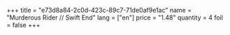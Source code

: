+++
title = "e73d8a84-2c0d-423c-89c7-71de0af9e1ac"
name = "Murderous Rider // Swift End"
lang = ["en"]
price = "1.48"
quantity = 4
foil = false
+++

